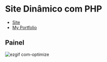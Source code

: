 # Site Dinâmico com PHP
* [Site](http://www.sitedinamico.ga/)
* [My Portfolio](http://www.meuportfolio.ml)

## Painel
![ezgif com-optimize](https://user-images.githubusercontent.com/44850549/61840440-910e2a80-ae67-11e9-9096-5280e68d26cd.gif)
